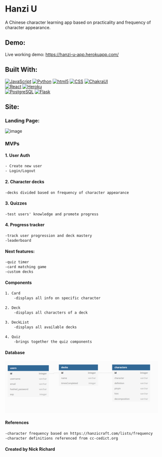 # Hanzi U

A Chinese character learning app based on practicality and frequency of character appearance.

## Demo:
Live working demo: https://hanzi-u-app.herokuapp.com/

## Built With:
<a href="#Built-With"><img alt="JavaScript" src="https://img.shields.io/badge/-JavaScript-f7df1e?style=flat-square&logo=JavaScript&logoColor=black" /></a>
<a href="#Built-With"><img alt="Python" src="https://img.shields.io/badge/-Python-3776AB?style=flat-square&logo=Python&logoColor=white" /></a>
<a href="#Built-With"><img alt="html5" src="https://img.shields.io/badge/-HTML5-E34F26?style=flat-square&logo=html5&logoColor=white" /></a>
<a href="#Built-With"><img alt="CSS" src="https://img.shields.io/badge/-CSS3-1572B6?style=flat-square&logo=CSS3&logoColor=white" /></a>
<a href="#Built-With"><img alt="ChakraUI" src="https://img.shields.io/badge/ChakraUI-Chakra%20UI-blue?label=&chakraui.svg?" /></a>
<br>
<a href="https://reactjs.org/"><img alt="React" src="https://img.shields.io/badge/-React-61DAFB?style=flat-square&logo=React&logoColor=black" /></a>
<a href="https://heroku.com/"><img alt="Heroku" src="https://img.shields.io/badge/-Heroku-430098?style=flat-square&logo=Heroku&logoColor=white" /></a>
<br>
<a href="https://www.postgresql.org/"><img alt="PostgreSQL" src="https://img.shields.io/badge/-PostgreSQL-336791?style=flat-square&logo=PostgreSQL&logoColor=white" /></a>
<a href="https://expressjs.com/"><img alt="Flask" src="https://img.shields.io/badge/-Flask-000000?style=for-the-badge&logo=Flask&logoColor=white" /></a>

## Site:
### Landing Page:
![image](https://user-images.githubusercontent.com/8583940/111081664-bfc49300-84da-11eb-9846-66c6ec18bd7c.png)


### MVPs

#### 1. User Auth

    - Create new user
    - Login/Logout

#### 2. Character decks

    -decks divided based on frequency of character appearance

#### 3. Quizzes

    -test users' knowledge and promote progress

#### 4. Progress tracker

    -track user progression and deck mastery
    -leaderboard

#### Next features:
    -quiz timer
    -card matching game
    -custom decks

#### Components

    1. Card
        -displays all info on specific character

    2. Deck
        -displays all characters of a deck

    3. DeckList
        -displays all available decks
    
    4. Quiz
        -brings together the quiz components
    


#### Database

![database image](./HanziU_database.PNG)

#### References
    -character frequency based on https://hanzicraft.com/lists/frequency
    -character definitions referenced from cc-cedict.org
    
#### Created by Nick Richard
